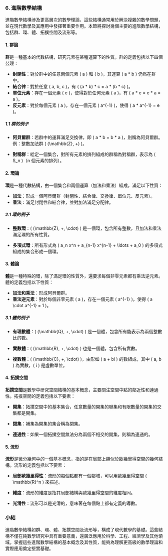 ### 6. 進階數學結構

進階數學結構涉及更高層次的數學理論，這些結構通常用於解決複雜的數學問題，並在現代數學及其應用中發揮著重要作用。本節將探討幾個主要的進階數學結構，包括群、環、體、拓撲空間及流形等。

#### 1. 群論

**群**是一種基本的代數結構，研究元素在某種運算下的性質。群的定義包括以下四個公理：

- **封閉性**：對於群中的任意兩個元素 \( a \) 和 \( b \)，其運算 \( a * b \) 仍然在群中。
- **結合律**：對於任意 \( a, b, c \)，有 \( (a * b) * c = a * (b * c) \)。
- **單位元素**：存在一個元素 \( e \)，使得對於任何元素 \( a \)，有 \( a * e = e * a = a \)。
- **反元素**：對於每個元素 \( a \)，存在一個元素 \( a^{-1} \)，使得 \( a * a^{-1} = e \)。

##### 1.1 群的例子

- **阿貝爾群**：若群中的運算滿足交換律，即 \( a * b = b * a \)，則稱為阿貝爾群。例：整數加法群 \( (\mathbb{Z}, +) \)。

- **對稱群**：給定一個集合，對所有元素的排列組成的群稱為對稱群，表示為 \( S_n \)（n 個元素的排列）。

#### 2. 環論

**環**是一種代數結構，由一個集合和兩個運算（加法和乘法）組成，滿足以下性質：

- **加法**：形成一個阿貝爾群（封閉性、結合律、交換律、單位元、反元素）。
- **乘法**：滿足封閉性和結合律，並對加法滿足分配律。

##### 2.1 環的例子

- **整數環**：\( (\mathbb{Z}, +, \cdot) \) 是一個環，包含所有整數，且加法和乘法滿足環的所有性質。

- **多項式環**：所有形式為 \( a_n x^n + a_{n-1} x^{n-1} + \ldots + a_0 \) 的多項式組成的集合形成一個環。

#### 3. 體論

**體**是一種特殊的環，除了滿足環的性質外，還要求每個非零元素都有乘法逆元素。體的定義包括以下性質：

- **加法和乘法**：形成阿貝爾群。
- **乘法逆元素**：對於每個非零元素 \( a \)，存在一個元素 \( a^{-1} \)，使得 \( a \cdot a^{-1} = 1 \)。

##### 3.1 體的例子

- **有理數體**：\( (\mathbb{Q}, +, \cdot) \) 是一個體，包含所有能表示為兩個整數比的數。

- **實數體**：\( (\mathbb{R}, +, \cdot) \) 也是一個體，包含所有實數。

- **複數體**：\( (\mathbb{C}, +, \cdot) \)，由形如 \( a + bi \) 的數組成，其中 \( a, b \) 為實數，\( i \) 是虛數單位。

#### 4. 拓撲空間

**拓撲空間**是數學中研究空間結構的基本概念，主要關注空間中點的鄰近性和連通性。拓撲空間的定義包括以下要素：

- **開集**：拓撲空間中的基本集合，任意數量的開集的聯集和有限數量的開集的交集都是開集。

- **閉集**：補集為開集的集合稱為閉集。

- **連通性**：如果一個拓撲空間無法分為兩個不相交的開集，則稱為連通的。

#### 5. 流形

**流形**是微分幾何中的一個基本概念，指的是在局部上類似於歐幾里得空間的幾何結構。流形的定義包括以下要素：

- **局部歐幾里得性**：流形的每個點都有一個鄰域，可以用歐幾里得空間 \( \mathbb{R}^n \) 來描述。

- **維度**：流形的維度是指其局部結構與歐幾里得空間的維度相同。

- **光滑性**：流形可以是光滑的，意味著在每個點上都有定義的導數。

### 小結

進階數學結構如群、環、體、拓撲空間及流形等，構成了現代數學的基礎。這些結構不僅在純數學研究中具有重要意義，還廣泛應用於科學、工程、經濟學及其他領域。掌握這些進階數學結構的基本概念及其性質，能夠為理解更高級的數學理論和實際應用奠定堅實基礎。